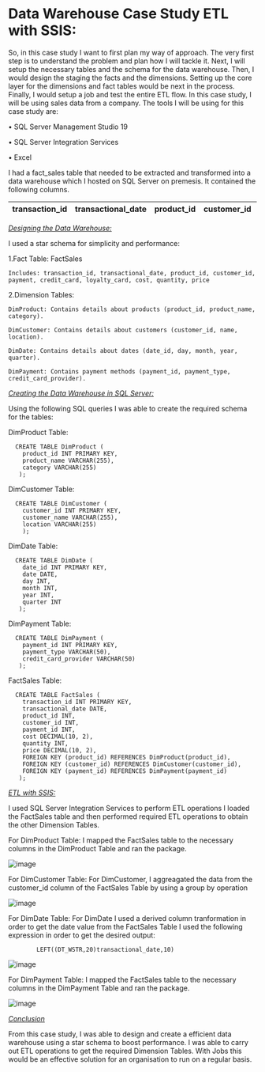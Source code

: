 # Data Warehouse Case Study ETL with SSIS:

So, in this case study I want to first plan my way of approach. The very first step is to understand the problem and plan how I will tackle it. Next, I will setup the necessary tables and the schema for the data warehouse. Then, I would design the staging the facts and the dimensions. Setting up the core layer for the dimensions and fact tables would be next in the process. Finally, I would setup a job and test the entire ETL flow. In this case study, I will be using sales data from a company. The tools I will be using for this case study are:

•	SQL Server Management Studio 19

•	SQL Server Integration Services

•	Excel

I had a fact_sales table that needed to be extracted and transformed into a data warehouse which I hosted on SQL Server on premesis. It contained the following columns.

| transaction_id | transactional_date | product_id | customer_id | payment | credit_card | loyalty_card	| cost | quantity | price |
| -------------- |:------------------:| ----------:| -----------:| -------:| -----------:| ------------:| ----:| --------:| -----:|


<ins>*Designing the Data Warehouse:*</ins>

  I used a star schema for simplicity and performance:

  1.Fact Table: FactSales

    Includes: transaction_id, transactional_date, product_id, customer_id, payment, credit_card, loyalty_card, cost, quantity, price
    
  2.Dimension Tables:

    DimProduct: Contains details about products (product_id, product_name, category).
    
    DimCustomer: Contains details about customers (customer_id, name, location).
    
    DimDate: Contains details about dates (date_id, day, month, year, quarter).
   
    DimPayment: Contains payment methods (payment_id, payment_type, credit_card_provider).

<ins>*Creating the Data Warehouse in SQL Server:*</ins>

  Using the following SQL queries I was able to create the required schema for the tables:

   DimProduct Table:
  
      CREATE TABLE DimProduct (
        product_id INT PRIMARY KEY,
        product_name VARCHAR(255),
        category VARCHAR(255)
       );
     
   DimCustomer Table:
 
      CREATE TABLE DimCustomer (
        customer_id INT PRIMARY KEY,
        customer_name VARCHAR(255),
        location VARCHAR(255)
        );
    
   DimDate Table:
   
      CREATE TABLE DimDate (
        date_id INT PRIMARY KEY,
        date DATE,
        day INT,
        month INT,
        year INT,
        quarter INT
       );
    
   DimPayment Table:

      CREATE TABLE DimPayment (
        payment_id INT PRIMARY KEY,
        payment_type VARCHAR(50),
        credit_card_provider VARCHAR(50)
       );
    
  FactSales Table:

      CREATE TABLE FactSales (
        transaction_id INT PRIMARY KEY,
        transactional_date DATE,
        product_id INT,
        customer_id INT,
        payment_id INT,
        cost DECIMAL(10, 2),
        quantity INT,
        price DECIMAL(10, 2),
        FOREIGN KEY (product_id) REFERENCES DimProduct(product_id),
        FOREIGN KEY (customer_id) REFERENCES DimCustomer(customer_id),
        FOREIGN KEY (payment_id) REFERENCES DimPayment(payment_id)
       );

<ins>*ETL with SSIS:*</ins>

  I used SQL Server Integration Services to perform ETL operations I loaded the FactSales table and then performed required ETL operations to obtain the other Dimension Tables.

  For DimProduct Table:
   I mapped the FactSales table to the necessary columns in the DimProduct Table and ran the package.

   ![image](https://github.com/user-attachments/assets/bd645cc3-dc12-4a8d-bb9c-98b355b34626)

   For DimCustomer Table:
    For DimCustomer, I aggreagated the data from the customer_id column of the FactSales Table by using a group by operation

   ![image](https://github.com/user-attachments/assets/194e97bf-4755-4251-8939-63ebc15d0a39)

  For DimDate Table:
    For DimDate I used a derived column tranformation in order to get the date value from the FactSales Table
    I used the following expression in order to get the desired output:
            
            LEFT((DT_WSTR,20)transactional_date,10)

   ![image](https://github.com/user-attachments/assets/fa1a77f6-e237-4454-bbe2-77d234d7efd7)

   For DimPayment Table:
   I mapped the FactSales table to the necessary columns in the DimPayment Table and ran the package.

   ![image](https://github.com/user-attachments/assets/c361b25d-f51a-4723-8583-8ebad3e4d6e0)


<ins>*Conclusion*</ins>

   From this case study, I was able to design and create a efficient data warehouse using a star schema to boost performance. I was able to carry out ETL operations to get the required Dimension Tables. With Jobs this would be an effective solution for an organisation to run on a regular basis.




